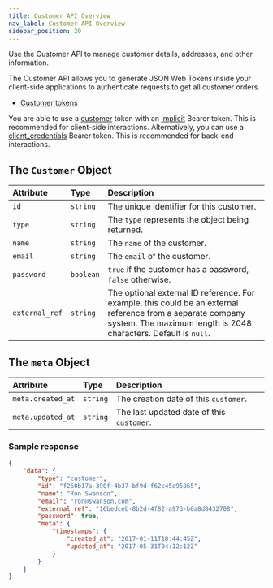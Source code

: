 ```yaml
---
title: Customer API Overview
nav_label: Customer API Overview
sidebar_position: 20
---
```


Use the Customer API to manage customer details, addresses, and other information.

The Customer API allows you to generate JSON Web Tokens inside your client-side applications to authenticate requests to get all customer orders.

- [Customer tokens](/docs/customer-management/customer-managment-api/customer-tokens)

You are able to use a [customer](/docs/customer-management/customer-managment-api/customer-tokens) token with an [implicit](/guides/Getting-Started/authentication/Tokens/implicit-token#post-create-an-implicit-token) Bearer token.  This is recommended for client-side interactions. Alternatively, you can use a [client_credentials](/guides/Getting-Started/authentication/Tokens/client-credential-token#post-create-a-client-credential-token) Bearer token. This is recommended for back-end interactions.

## The `Customer` Object

| Attribute      | Type      | Description                                               |
|:---------------|:----------|:----------------------------------------------------------|
| `id`           | `string`  | The unique identifier for this customer.                  |
| `type`         | `string`  | The `type` represents the object being returned.          |
| `name`         | `string`  | The `name` of the customer.                               |
| `email`        | `string`  | The `email` of the customer.                              |
| `password`     | `boolean` | `true` if the customer has a password, `false` otherwise. |
| `external_ref` | `string`  | The optional external ID reference. For example, this could be an external reference from a separate company system. The maximum length is 2048 characters. Default is `null`. |

## The `meta` Object

| Attribute         | Type     | Description                               |
|:------------------|:---------|:------------------------------------------|
| `meta.created_at` | `string` | The creation date of this `customer`.     |
| `meta.updated_at` | `string` | The last updated date of this `customer`. |

### Sample response

```json
{
    "data": {
        "type": "customer",
        "id": "f260b17a-390f-4b37-bf9d-f62c45a95865",
        "name": "Ron Swanson",
        "email": "ron@swanson.com",
        "external_ref": "16bedceb-8b2d-4f82-a973-b0a8d8432708",
        "password": true,
        "meta": {
            "timestamps": {
                "created_at": "2017-01-11T18:44:45Z",
                "updated_at": "2017-05-31T04:12:12Z"
            }
        }
    }
}
```
